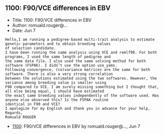 ## 1100: F90/VCE differences in EBV

- Title: 1100: F90/VCE differences in EBV
- Author: romuald.rouger@...
- Date: Jun 7
```
Hello,I am running a pedigree-based multi-trait analysis to estimate genetic parameters and to obtain breeding values
of selection candidate.
I have been running the same analysis using VCE and remlf90. For both programs, I used the same length of pedigree and
the same data file. I also used the same solving method for both software (FSPAK). I didn’t use the option use_yams.
Following convergence, (co)variance matrices are the same for both software. There is also a very strong correlation
between the solutions estimated using the two softwares. However, the variance among breeding value is smaller using
F90 compared to VCE. I am surely missing something but I thought that, all else being equal, I should have estimated
the exact same breeding values independently of the software used. Has anyone else observed this? Is the FSPAK routine
identical in F90 and VCE?
I apologize for my English and thank you in advance for your help,
Regards,
Romuald ROUGER
```

- [1100](1100.md): F90/VCE differences in EBV by romuald.rouger@..., Jun 7
